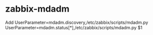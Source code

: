 # zabbix-mdadm
Add
UserParameter=mdadm.discovery,/etc/zabbix/scripts/mdadm.py
UserParameter=mdadm.status[*],/etc/zabbix/scripts/mdadm.py $1